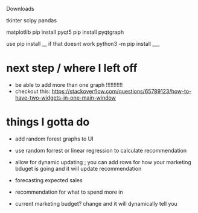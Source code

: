 Downloads

tkinter
scipy
pandas

matplotlib
pip install pyqt5
pip install pyqtgraph


use 
pip install __
if that doesnt work
python3 -m pip install ___

# next step / where I left off
- be able to add more than one graph !!!!!!!!!!!
- checkout this: https://stackoverflow.com/questions/65789123/how-to-have-two-widgets-in-one-main-window


# things I gotta do
- add random forest graphs to UI
- use random forrest or linear regression to calculate recommendation
- allow for dynamic updating ; you can add rows for how your marketing bduget is going and it will update recommendation
- forecasting expected sales
- recommendation for what to spend more in 

- current marketing budget? change and it will dynamically tell you